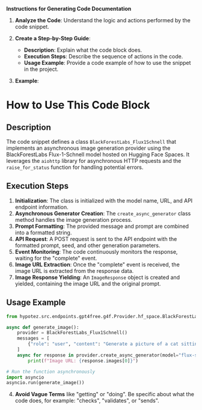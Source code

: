 **Instructions for Generating Code Documentation**

1. **Analyze the Code**: Understand the logic and actions performed by the code snippet.

2. **Create a Step-by-Step Guide**:
    - **Description**: Explain what the code block does.
    - **Execution Steps**: Describe the sequence of actions in the code.
    - **Usage Example**: Provide a code example of how to use the snippet in the project.

3. **Example**:

How to Use This Code Block
=========================================================================================

Description
-------------------------
The code snippet defines a class `BlackForestLabs_Flux1Schnell` that implements an asynchronous image generation provider using the BlackForestLabs Flux-1-Schnell model hosted on Hugging Face Spaces. It leverages the `aiohttp` library for asynchronous HTTP requests and the `raise_for_status` function for handling potential errors. 

Execution Steps
-------------------------
1. **Initialization**: The class is initialized with the model name, URL, and API endpoint information.
2. **Asynchronous Generator Creation**: The `create_async_generator` class method handles the image generation process.
3. **Prompt Formatting**: The provided message and prompt are combined into a formatted string.
4. **API Request**: A POST request is sent to the API endpoint with the formatted prompt, seed, and other generation parameters.
5. **Event Monitoring**: The code continuously monitors the response, waiting for the "complete" event.
6. **Image URL Extraction**: Once the "complete" event is received, the image URL is extracted from the response data.
7. **Image Response Yielding**: An `ImageResponse` object is created and yielded, containing the image URL and the original prompt.

Usage Example
-------------------------

```python
from hypotez.src.endpoints.gpt4free.g4f.Provider.hf_space.BlackForestLabs_Flux1Schnell import BlackForestLabs_Flux1Schnell

async def generate_image():
    provider = BlackForestLabs_Flux1Schnell()
    messages = [
        {"role": "user", "content": "Generate a picture of a cat sitting on a table"}
    ]
    async for response in provider.create_async_generator(model="flux-schnell", messages=messages):
        print(f"Image URL: {response.images[0]}")

# Run the function asynchronously
import asyncio
asyncio.run(generate_image())
```

4. **Avoid Vague Terms** like "getting" or "doing". Be specific about what the code does, for example: "checks", "validates", or "sends".